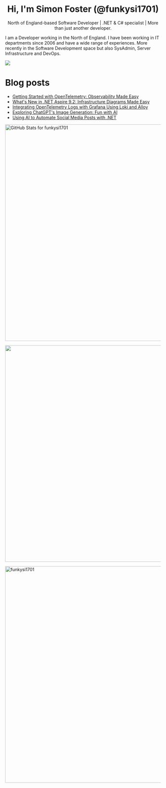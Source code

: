 <h1 align="center">Hi, I'm Simon Foster (@funkysi1701)</h1>
<p align="center">North of England-based Software Developer
| .NET & C# specialist
| More than just another developer.</p>

I am a Developer working in the North of England. I have been working in IT departments since 2006 and have a wide range of experiences. More recently in the Software Development space but also SysAdmin, Server Infrastructure and DevOps.

![](https://komarev.com/ghpvc/?username=funkysi1701&color=lightgrey) 

# Blog posts

<!-- BLOG-POST-LIST:START -->
- [Getting Started with OpenTelemetry: Observability Made Easy](https://www.funkysi1701.com/posts/2025/getting-started-with-opentelemetry/)
- [What&#39;s New in .NET Aspire 9.2: Infrastructure Diagrams Made Easy](https://www.funkysi1701.com/posts/2025/aspire-9.2/)
- [Integrating OpenTelemetry Logs with Grafana Using Loki and Alloy](https://www.funkysi1701.com/posts/2025/opentelemetry-logs/)
- [Exploring ChatGPT&#39;s Image Generation: Fun with AI](https://www.funkysi1701.com/posts/2025/fun-with-ai/)
- [Using AI to Automate Social Media Posts with .NET](https://www.funkysi1701.com/posts/2025/using-ai/)
<!-- BLOG-POST-LIST:END -->

<p><img src="https://github-readme-stats-git-masterrstaa-rickstaa.vercel.app/api?username=funkysi1701&show_icons=true&include_all_commits=true&count_private=true&theme=merko&layout=compact" alt="GitHub Stats for funkysi1701" width="700"></p>

<p><img src="https://github-readme-streak-stats.herokuapp.com?user=funkysi1701&theme=merko" width="700"></p>

<p><img align="left" src="https://github-readme-stats-git-masterrstaa-rickstaa.vercel.app/api/top-langs/?username=funkysi1701&layout=compact&theme=merko" alt="funkysi1701" width="700"/></p>
